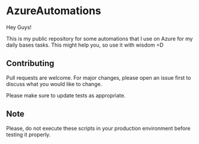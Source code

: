# AzureAutomations

Hey Guys!

This is my public repository for some automations that I use on Azure for my daily bases tasks.
This might help you, so use it with wisdom =D


## Contributing
Pull requests are welcome. For major changes, please open an issue first to discuss what you would like to change.

Please make sure to update tests as appropriate.

## Note

Please, do not execute these scripts in your production environment before testing it properly.
